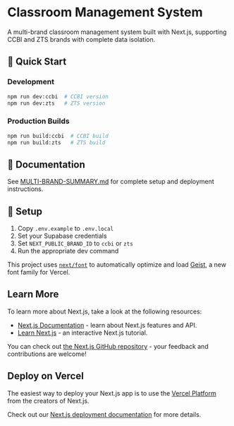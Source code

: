 # Classroom Management System

A multi-brand classroom management system built with Next.js, supporting CCBI and ZTS brands with complete data isolation.

## 🚀 Quick Start

### Development
```bash
npm run dev:ccbi  # CCBI version
npm run dev:zts   # ZTS version
```

### Production Builds
```bash
npm run build:ccbi  # CCBI build
npm run build:zts   # ZTS build
```

## 📖 Documentation

See [MULTI-BRAND-SUMMARY.md](./MULTI-BRAND-SUMMARY.md) for complete setup and deployment instructions.

## 🔧 Setup

1. Copy `.env.example` to `.env.local`
2. Set your Supabase credentials
3. Set `NEXT_PUBLIC_BRAND_ID` to `ccbi` or `zts`
4. Run the appropriate dev command

This project uses [`next/font`](https://nextjs.org/docs/app/building-your-application/optimizing/fonts) to automatically optimize and load [Geist](https://vercel.com/font), a new font family for Vercel.

## Learn More

To learn more about Next.js, take a look at the following resources:

- [Next.js Documentation](https://nextjs.org/docs) - learn about Next.js features and API.
- [Learn Next.js](https://nextjs.org/learn) - an interactive Next.js tutorial.

You can check out [the Next.js GitHub repository](https://github.com/vercel/next.js) - your feedback and contributions are welcome!

## Deploy on Vercel

The easiest way to deploy your Next.js app is to use the [Vercel Platform](https://vercel.com/new?utm_medium=default-template&filter=next.js&utm_source=create-next-app&utm_campaign=create-next-app-readme) from the creators of Next.js.

Check out our [Next.js deployment documentation](https://nextjs.org/docs/app/building-your-application/deploying) for more details.
